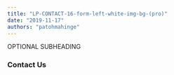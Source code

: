 ```yaml
---
title: "LP-CONTACT-16-form-left-white-img-bg-(pro)"
date: "2019-11-17"
authors: "patohmahinge"
---
```


OPTIONAL SUBHEADING

### Contact Us
